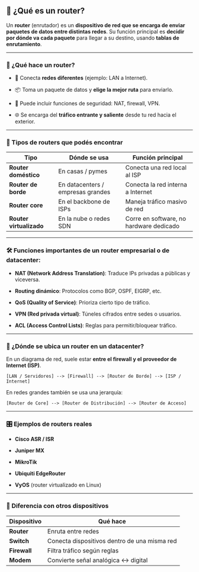 ## 📡 ¿Qué es un **router**?

Un **router** (enrutador) es un **dispositivo de red que se encarga de enviar paquetes de datos entre distintas redes**. Su función principal es **decidir por dónde va cada paquete** para llegar a su destino, usando **tablas de enrutamiento**.

---

### 🧠 ¿Qué hace un router?

- 📍 Conecta **redes diferentes** (ejemplo: LAN a Internet).
    
- 📦 Toma un paquete de datos y **elige la mejor ruta** para enviarlo.
    
- 🔐 Puede incluir funciones de seguridad: NAT, firewall, VPN.
    
- 🌐 Se encarga del **tráfico entrante y saliente** desde tu red hacia el exterior.
    

---

### 🧭 Tipos de routers que podés encontrar

|Tipo|Dónde se usa|Función principal|
|---|---|---|
|**Router doméstico**|En casas / pymes|Conecta una red local al ISP|
|**Router de borde**|En datacenters / empresas grandes|Conecta la red interna a Internet|
|**Router core**|En el backbone de ISPs|Maneja tráfico masivo de red|
|**Router virtualizado**|En la nube o redes SDN|Corre en software, no hardware dedicado|

---

### 🛠️ Funciones importantes de un router empresarial o de datacenter:

- **NAT (Network Address Translation)**: Traduce IPs privadas a públicas y viceversa.
    
- **Routing dinámico**: Protocolos como BGP, OSPF, EIGRP, etc.
    
- **QoS (Quality of Service)**: Prioriza cierto tipo de tráfico.
    
- **VPN (Red privada virtual)**: Túneles cifrados entre sedes o usuarios.
    
- **ACL (Access Control Lists)**: Reglas para permitir/bloquear tráfico.
    

---

### 🔗 ¿Dónde se ubica un router en un datacenter?

En un diagrama de red, suele estar **entre el firewall y el proveedor de Internet (ISP)**.

```text
[LAN / Servidores] --> [Firewall] --> [Router de Borde] --> [ISP / Internet]
```

En redes grandes también se usa una jerarquía:

```text
[Router de Core] --> [Router de Distribución] --> [Router de Acceso]
```

---

### 🎛️ Ejemplos de routers reales

- **Cisco ASR / ISR**
    
- **Juniper MX**
    
- **MikroTik**
    
- **Ubiquiti EdgeRouter**
    
- **VyOS** (router virtualizado en Linux)
    

---

### 🧩 Diferencia con otros dispositivos

|Dispositivo|Qué hace|
|---|---|
|**Router**|Enruta entre redes|
|**Switch**|Conecta dispositivos dentro de una misma red|
|**Firewall**|Filtra tráfico según reglas|
|**Modem**|Convierte señal analógica ↔ digital|
